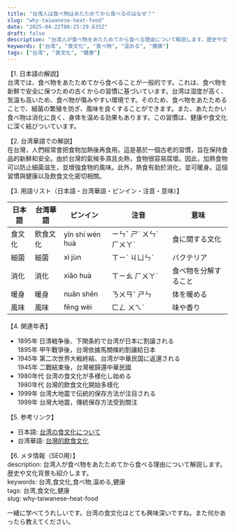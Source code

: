 ```yaml
---
title: "台湾人は食べ物はあたためてから食べるのはなぜ？"
slug: "why-taiwanese-heat-food"
date: "2025-04-22T00:25:29.635Z"
draft: false
description: "台湾人が食べ物をあたためてから食べる理由について解説します。歴史や文化背景も紹介します。"
keywords: ["台湾", "食文化", "食べ物", "温める", "健康"]
tags: ["台湾", "食文化", "健康"]
---
```


【1. 日本語の解説】  
台湾では、食べ物をあたためてから食べることが一般的です。これは、食べ物を新鮮で安全に保つための古くからの習慣に基づいています。台湾は湿度が高く、気温も高いため、食べ物が傷みやすい環境です。そのため、食べ物をあたためることで、細菌の繁殖を防ぎ、風味を良くすることができます。また、あたたかい食べ物は消化に良く、身体を温める効果もあります。この習慣は、健康や食文化に深く結びついています。

【2. 台湾華語での解説】  
在台灣，人們經常會把食物加熱後再食用。這是基於一個古老的習慣，旨在保持食品的新鮮和安全。由於台灣的氣候多濕且炎熱，食物很容易腐壞。因此，加熱食物可以防止細菌滋生，並增強食物的風味。此外，熱食有助於消化，並可暖身。這個習慣與健康以及飲食文化密切相關。

【3. 用語リスト（日本語・台湾華語・ピンイン・注音・意味）】  

| 日本語 | 台湾華語 | ピンイン | 注音 | 意味 |
|---|---|---|---|---|
| 食文化 | 飲食文化 | yǐn shí wén huà | ㄧㄣˇ ㄕˊ ㄨㄣˊ ㄏㄨㄚˋ | 食に関する文化 |
| 細菌 | 細菌 | xì jùn | ㄒㄧˋ ㄐㄩㄣˋ | バクテリア |
| 消化 | 消化 | xiāo huà | ㄒㄧㄠ ㄏㄨㄚˋ | 食べ物を分解すること |
| 暖身 | 暖身 | nuǎn shēn | ㄋㄨㄢˇ ㄕㄣ | 体を暖める |
| 風味 | 風味 | fēng wèi | ㄈㄥ ㄨㄟˋ | 味や香り |

【4. 関連年表】  
- 1895年 日清戦争後、下関条約で台湾が日本に割譲される  
  1895年 甲午戰爭後，台灣依據馬關條約割讓給日本
- 1945年 第二次世界大戦終結、台湾が中華民国に返還される  
  1945年 二戰結束後，台灣被歸還中華民國
- 1980年代 台湾の食文化が多様化し始める  
  1980年代 台灣的飲食文化開始多樣化
- 1999年 台湾大地震で伝統的保存方法が注目される  
  1999年 台灣大地震，傳統保存方法受到關注

【5. 参考リンク】  
- 日本語: [台湾の食文化について](https://www.ide.go.jp/Japanese/Publish/Periodicals/Overseas/1906.html)  
- 台湾華語: [台灣的飲食文化](https://www.taiwan.net.tw/m1.aspx?sNo=0000193)

【6. メタ情報（SEO用）】  
description: 台湾人が食べ物をあたためてから食べる理由について解説します。歴史や文化背景も紹介します。  
keywords: 台湾,食文化,食べ物,温める,健康  
tags: 台湾,食文化,健康  
slug: why-taiwanese-heat-food

一緒に学べてうれしいです。台湾の食文化はとても興味深いですね。また何かあったら教えてください。